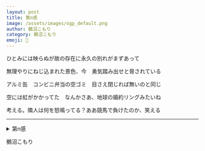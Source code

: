 ```yaml
---
layout: post
title: 第n感
image: /assets/images/ogp_default.png
author: 鵺沼こもり
category: 鵺沼こもり
emoji: 🎩
---
```


<div class="tanka-area"><div class="tanka">
<p>ひとみには映らぬが故の存在に永久の別れがまずあって</p>
<p>無理やりにねじ込まれた景色、今　勇気踏み出せと脅されている</p>
<p>アルミ缶　コンビニ弁当の空ゴミ　目さえ閉じれば無いのと同じ</p>
<p>空には虹がかかってた　なんかさあ、地球の婚約リングみたいね</p>
<p>考える。隣人は何を怒鳴ってる？ああ競馬で負けたのか、笑える</p></div></div>

---

<details><summary>第n感</summary>
ひとみには映らぬが故の存在に永久の別れがまずあって<br />
無理やりにねじ込まれた景色、今　勇気踏み出せと脅されている<br />
アルミ缶　コンビニ弁当の空ゴミ　目さえ閉じれば無いのと同じ<br />
空には虹がかかってた　なんかさあ、地球の婚約リングみたいね<br />
考える。隣人は何を怒鳴ってる？ああ競馬で負けたのか、笑える<br />
<br />
</details>

鵺沼こもり
